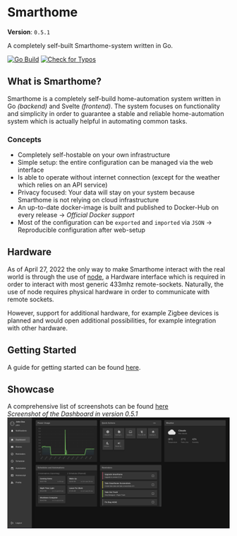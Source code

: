 # Smarthome
**Version**: `0.5.1`

A completely self-built Smarthome-system written in Go.

[![Go Build](https://github.com/smarthome-go/smarthome/actions/workflows/go.yml/badge.svg)](https://github.com/smarthome-go/smarthome/actions/workflows/go.yml)
[![Check for Typos](https://github.com/smarthome-go/smarthome/actions/workflows/typos.yml/badge.svg)](https://github.com/smarthome-go/smarthome/actions/workflows/typos.yml)

## What is Smarthome?
Smarthome is a completely self-build home-automation system written in Go *(backend)* and Svelte *(frontend)*.
The system focuses on functionality and simplicity in order to guarantee a stable and reliable home-automation system which is actually helpful in automating common tasks.

### Concepts
- Completely self-hostable on your own infrastructure
- Simple setup: the entire configuration can be managed via the web interface
- Is able to operate without internet connection (except for the weather which relies on an API service)
- Privacy focused: Your data will stay on your system because Smarthome is not relying on cloud infrastructure
- An up-to-date docker-image is built and published to Docker-Hub on every release → *Official Docker support*
- Most of the configuration can be `exported` and `imported` via `JSON` → Reproducible configuration after web-setup

## Hardware
As of April 27, 2022 the only way to make Smarthome interact with the real world is through the use of [node](https://github.com/smarthome-go/node), a Hardware interface which is required in order to interact with most generic 433mhz remote-sockets.
Naturally, the use of node requires physical hardware in order to communicate with remote sockets.

However, support for additional hardware, for example Zigbee devices is planned and would open additional possibilities, for example integration with other hardware.

## Getting Started
A guide for getting started can be found [here](./docs/Quickstart.md).

## Showcase
A comprehensive list of screenshots can be found [here](https://github.com/smarthome-go/docs/blob/main/server/screenshots/README.md)  
*Screenshot of the Dashboard in version 0.5.1*
![](https://raw.githubusercontent.com/smarthome-go/docs/main/server/screenshots/dashboard.png)
